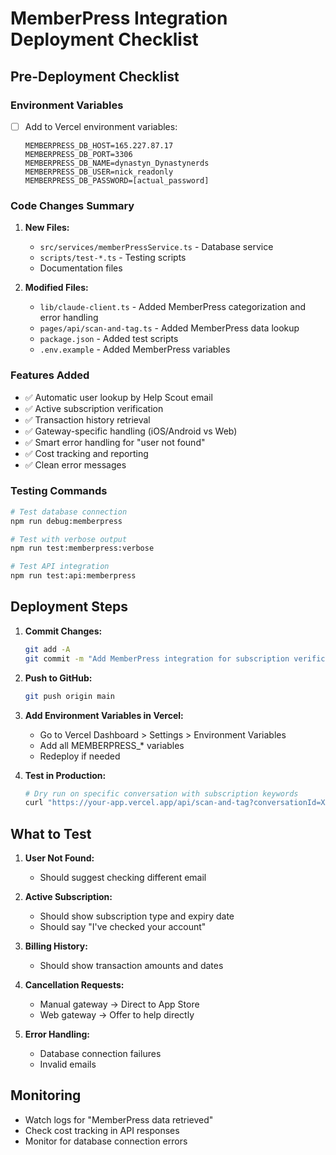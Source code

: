 # MemberPress Integration Deployment Checklist

## Pre-Deployment Checklist

### Environment Variables
- [ ] Add to Vercel environment variables:
  ```
  MEMBERPRESS_DB_HOST=165.227.87.17
  MEMBERPRESS_DB_PORT=3306
  MEMBERPRESS_DB_NAME=dynastyn_Dynastynerds
  MEMBERPRESS_DB_USER=nick_readonly
  MEMBERPRESS_DB_PASSWORD=[actual_password]
  ```

### Code Changes Summary
1. **New Files:**
   - `src/services/memberPressService.ts` - Database service
   - `scripts/test-*.ts` - Testing scripts
   - Documentation files

2. **Modified Files:**
   - `lib/claude-client.ts` - Added MemberPress categorization and error handling
   - `pages/api/scan-and-tag.ts` - Added MemberPress data lookup
   - `package.json` - Added test scripts
   - `.env.example` - Added MemberPress variables

### Features Added
- ✅ Automatic user lookup by Help Scout email
- ✅ Active subscription verification
- ✅ Transaction history retrieval
- ✅ Gateway-specific handling (iOS/Android vs Web)
- ✅ Smart error handling for "user not found"
- ✅ Cost tracking and reporting
- ✅ Clean error messages

### Testing Commands
```bash
# Test database connection
npm run debug:memberpress

# Test with verbose output
npm run test:memberpress:verbose

# Test API integration
npm run test:api:memberpress
```

## Deployment Steps

1. **Commit Changes:**
   ```bash
   git add -A
   git commit -m "Add MemberPress integration for subscription verification"
   ```

2. **Push to GitHub:**
   ```bash
   git push origin main
   ```

3. **Add Environment Variables in Vercel:**
   - Go to Vercel Dashboard > Settings > Environment Variables
   - Add all MEMBERPRESS_* variables
   - Redeploy if needed

4. **Test in Production:**
   ```bash
   # Dry run on specific conversation with subscription keywords
   curl "https://your-app.vercel.app/api/scan-and-tag?conversationId=XXX&dryRun=true"
   ```

## What to Test

1. **User Not Found:**
   - Should suggest checking different email

2. **Active Subscription:**
   - Should show subscription type and expiry date
   - Should say "I've checked your account"

3. **Billing History:**
   - Should show transaction amounts and dates

4. **Cancellation Requests:**
   - Manual gateway → Direct to App Store
   - Web gateway → Offer to help directly

5. **Error Handling:**
   - Database connection failures
   - Invalid emails

## Monitoring
- Watch logs for "MemberPress data retrieved"
- Check cost tracking in API responses
- Monitor for database connection errors